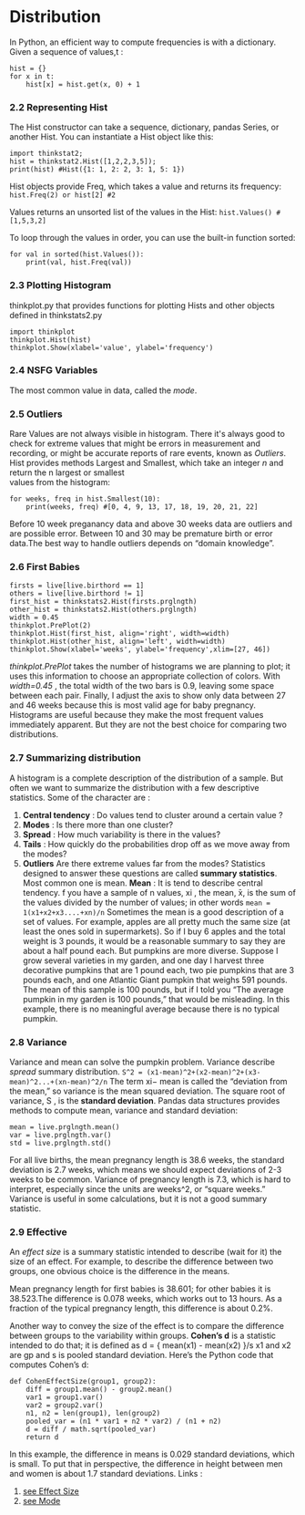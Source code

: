 # Distribution
In Python, an efficient way to compute frequencies is with a dictionary. Given
a sequence of values,t :
```
hist = {}
for x in t:
    hist[x] = hist.get(x, 0) + 1
```

### 2.2 Representing Hist
The Hist constructor can take a sequence, dictionary, pandas Series, or another Hist.  You can instantiate a Hist object
like this:
```
import thinkstat2;
hist = thinkstat2.Hist([1,2,2,3,5]);
print(hist) #Hist({1: 1, 2: 2, 3: 1, 5: 1})
```
Hist objects provide Freq, which takes a value and returns its frequency:
`hist.Freq(2) or hist[2] #2 `

Values returns an unsorted list of the values in the Hist:
`hist.Values() #[1,5,3,2]`

To loop through the values in order, you can use the built-in function sorted:
```
for val in sorted(hist.Values()):
    print(val, hist.Freq(val))
```
### 2.3 Plotting Histogram
thinkplot.py that provides functions for plotting Hists and other objects defined in thinkstats2.py
```
import thinkplot
thinkplot.Hist(hist)
thinkplot.Show(xlabel='value', ylabel='frequency')
```

### 2.4 NSFG Variables
The most common value in data, called the *mode*.

### 2.5 Outliers
Rare Values are not always visible in histogram. There it's always good to check for extreme
values that might be errors in measurement and recording, or might be accurate reports of rare events, known as 
*Outliers*.
Hist provides methods Largest and Smallest, which take an integer *n* and return the n largest or smallest  
values from the histogram:
```
for weeks, freq in hist.Smallest(10):
    print(weeks, freq) #[0, 4, 9, 13, 17, 18, 19, 20, 21, 22]
```
Before 10 week preganancy data and above 30 weeks data are outliers and are possible error. Between 10 and 30
may be premature birth or error data.The best way to handle outliers depends on “domain knowledge”.

### 2.6 First Babies
```
firsts = live[live.birthord == 1]
others = live[live.birthord != 1]
first_hist = thinkstats2.Hist(firsts.prglngth)
other_hist = thinkstats2.Hist(others.prglngth)
width = 0.45
thinkplot.PrePlot(2)
thinkplot.Hist(first_hist, align='right', width=width)
thinkplot.Hist(other_hist, align='left', width=width)
thinkplot.Show(xlabel='weeks', ylabel='frequency',xlim=[27, 46])
```
*thinkplot.PrePlot* takes the number of histograms we are planning to plot; it uses this information to 
choose an appropriate collection of colors. With *width=0.45* , the total width of the two bars is 0.9,
leaving some space between each pair. Finally, I adjust the axis to show only data between 27 and 46 weeks because
this is most valid age for baby pregnancy.
Histograms are useful because they make the most frequent values immediately apparent.  But they are not the best
choice for comparing two distributions.

### 2.7 Summarizing distribution
A histogram is a complete description of the distribution of a sample. But often we want to summarize the distribution
with a few descriptive statistics. Some of the character are :
1. **Central tendency** : Do values tend to cluster around a certain value ?
2. **Modes** : Is there more than one cluster?
3. **Spread** :  How much variability is there in the values?
4. **Tails** : How quickly do the probabilities drop off as we move away from the modes?
5. **Outliers**  Are there extreme values far from the modes?
Statistics designed to answer these questions are called **summary statistics**. Most common one is mean.
**Mean** : It is tend to describe central tendency. f you have a sample of
n values, xi , the mean, ̄x, is the sum of the values divided by the number of values; in other words
`mean = 1(x1+x2+x3....+xn)/n`
Sometimes the mean is a good description of a set of values.  For example, apples are all pretty much
the same size (at least the ones sold in supermarkets). So if I buy 6 apples and the total weight is 3
pounds, it would be a reasonable summary to say they are about a half pound each.
But pumpkins are more diverse.  Suppose I grow several varieties in my garden, and one day I harvest three
decorative pumpkins that are 1 pound each, two pie pumpkins that are 3 pounds each, and one Atlantic Giant
pumpkin that weighs 591 pounds.  The mean of this sample is 100 pounds,  but if I told you “The average pumpkin
in my garden is 100 pounds,” that would be misleading.  In this example, there is no meaningful average because
there is no typical pumpkin.

### 2.8 Variance
Variance and mean can solve the pumpkin problem. Variance describe *spread* summary distribution.
`S^2 = (x1-mean)^2+(x2-mean)^2+(x3-mean)^2...+(xn-mean)^2/n`
The term xi− mean is called the “deviation from the mean,” so variance is the
mean squared deviation. The square root of variance, S , is the **standard deviation**. 
Pandas  data  structures  provides  methods  to  compute  mean,  variance  and
standard deviation:
```
mean = live.prglngth.mean()
var = live.prglngth.var()
std = live.prglngth.std()
```
For all live births,  the mean pregnancy length is 38.6 weeks,  the standard
deviation is 2.7 weeks, which means we should expect deviations of 2-3 weeks
to be common. Variance  of  pregnancy  length  is  7.3,  which  is  hard  to  interpret,  especially
since  the  units  are  weeks^2,  or  “square  weeks.”  Variance  is  useful  in  some
calculations, but it is not a good summary statistic.

### 2.9 Effective
An *effect size* is a summary statistic intended to describe (wait for it) the size of an effect.  For 
example, to describe the difference between two groups, one obvious choice is the difference in the means.

Mean pregnancy length for first babies is 38.601; for other babies it is 38.523.The difference is 0.078 weeks,
which works out to 13 hours.  As a fraction of the typical pregnancy length, this difference is about 0.2%.

Another  way  to  convey  the  size  of  the  effect  is  to  compare  the  difference between  groups  to  the
variability  within  groups. **Cohen’s d** is  a  statistic intended to do that; it is defined as
d = { mean(x1) - mean(x2) }/s 
x1 and x2 are gp and s is pooled standard deviation.
Here’s the Python code that computes Cohen’s d:
```
def CohenEffectSize(group1, group2):
    diff = group1.mean() - group2.mean()
    var1 = group1.var()
    var2 = group2.var()
    n1, n2 = len(group1), len(group2)
    pooled_var = (n1 * var1 + n2 * var2) / (n1 + n2)
    d = diff / math.sqrt(pooled_var)
    return d
```
In this example, the difference in means is 0.029 standard deviations, which is small. To put that in perspective,
the difference in height between men and women is about 1.7 standard deviations.
Links :
1. [see Effect Size](https://en.wikipedia.org/wiki/Effect_size)
2. [see Mode](https://en.wikipedia.org/wiki/Mode_(statistics))



